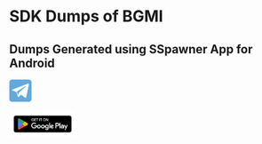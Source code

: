 # SDK Dumps of BGMI


## Dumps Generated using SSpawner App for Android

[<img alt="Telegram" width="40px" src="telegram.png" />](https://t.me/SSpawner)


[<img alt="PlayStore" width="120px" src="playstore.png" />](https://play.google.com/store/apps/details?id=sdk.spawner)
